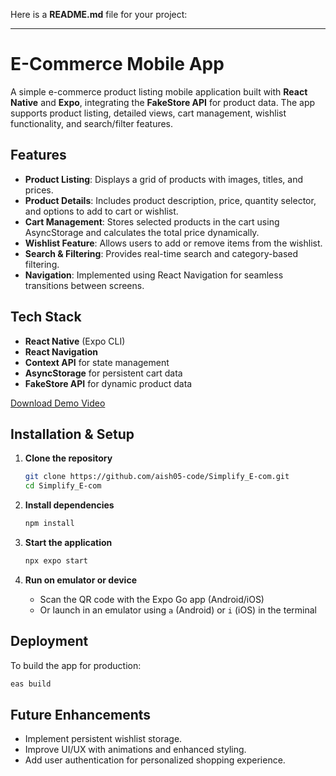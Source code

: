 Here is a **README.md** file for your project:  

---

# E-Commerce Mobile App  

A simple e-commerce product listing mobile application built with **React Native** and **Expo**, integrating the **FakeStore API** for product data. The app supports product listing, detailed views, cart management, wishlist functionality, and search/filter features.  

## Features  

- **Product Listing**: Displays a grid of products with images, titles, and prices.  
- **Product Details**: Includes product description, price, quantity selector, and options to add to cart or wishlist.  
- **Cart Management**: Stores selected products in the cart using AsyncStorage and calculates the total price dynamically.  
- **Wishlist Feature**: Allows users to add or remove items from the wishlist.  
- **Search & Filtering**: Provides real-time search and category-based filtering.  
- **Navigation**: Implemented using React Navigation for seamless transitions between screens.  

## Tech Stack  

- **React Native** (Expo CLI)  
- **React Navigation**  
- **Context API** for state management  
- **AsyncStorage** for persistent cart data  
- **FakeStore API** for dynamic product data  

[Download Demo Video](./demo.mp4)

## Installation & Setup  

1. **Clone the repository**  
   ```sh  
   git clone https://github.com/aish05-code/Simplify_E-com.git  
   cd Simplify_E-com 
   ```  

2. **Install dependencies**  
   ```sh  
   npm install  
   ```  

3. **Start the application**  
   ```sh  
   npx expo start  
   ```  

4. **Run on emulator or device**  
   - Scan the QR code with the Expo Go app (Android/iOS)  
   - Or launch in an emulator using `a` (Android) or `i` (iOS) in the terminal  

## Deployment  

To build the app for production:  
```sh  
eas build  
```  

## Future Enhancements  

- Implement persistent wishlist storage.  
- Improve UI/UX with animations and enhanced styling.  
- Add user authentication for personalized shopping experience.  

